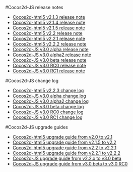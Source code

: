 #Cocos2d-JS release notes

- [Cocos2d-html5 v2.1.3 release note](v2.1.3/release-note/zh.md)
- [Cocos2d-html5 v2.1.4 release note](v2.1.4/release-note/zh.md)
- [Cocos2d-html5 v2.1.5 release note](v2.1.5/release-note/zh.md)
- [Cocos2d-html5 v2.2 release note](v2.2/release-note/zh.md)
- [Cocos2d-html5 v2.2.1 release note](v2.2.1/release-note/zh.md)
- [Cocos2d-html5 v2.2.2 release note](v2.2.2/release-note/zh.md)
- [Cocos2d-JS v3.0 alpha release note](v3.0a/release-note/en.md)
- [Cocos2d-JS v3.0 alpha2 release note](v3.0a2/release-note/en.md)
- [Cocos2d-JS v3.0 beta release note](v3.0b/release-note/en.md)
- [Cocos2d-JS v3.0 RC0 release note](v3.0rc0/release-note/en.md)
- [Cocos2d-JS v3.0 RC1 release note](v3.0rc1/release-note/en.md)

#Cocos2d-JS change log

- [Cocos2d-html5 v2.2.3 change log](v2.2.3/change-log/en.md)
- [Cocos2d-JS v3.0 alpha change log](v3.0a/changelog/en.md)
- [Cocos2d-JS v3.0 alpha2 change log](v3.0a2/changelog/en.md)
- [Cocos2d-JS v3.0 beta change log](v3.0b/changelog/en.md)
- [Cocos2d-JS v3.0 RC0 change log](v3.0rc0/changelog/en.md)
- [Cocos2d-JS v3.0 RC1 change log](v3.0rc1/changelog/en.md)

#Cocos2d-JS upgrade guides

- [Cocos2d-html5 upgrade guide from v2.0 to v2.1](v2.1.3/upgrade-guide-from-v20-to-v21/zh.md)
- [Cocos2d-html5 upgrade guide from v2.1.5 to v2.2](v2.2/upgrade-guide-from-v215-to-v22/zh.md)
- [Cocos2d-html5 upgrade guide from v2.2 to v2.2.1](v2.2.1/upgrade-guide-from-v22-to-v221/zh.md)
- [Cocos2d-html5 upgrade guide from v2.2.1 to v2.2.2](v2.2.2/upgrade-guide-from-v221-to-v222/zh.md)
- [Cocos2d-JS upgrade guide from v2.2.x to v3.0 beta](v3.0a/upgrade-guide/en.md)
- [Cocos2d-JS upgrade guide from v3.0 beta to v3.0 RC0](v3.0rc0/upgrade-guide/en.md)